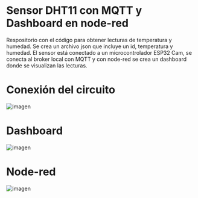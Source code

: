 # Sensor DHT11 con MQTT y Dashboard en node-red
 Respositorio con el código para obtener lecturas de temperatura y humedad. Se crea un archivo json que incluye un id, temperatura y humedad. El sensor está conectado a un microcontrolador ESP32 Cam, se conecta al broker local con MQTT y con node-red se crea un dashboard donde se visualizan las lecturas.

# Conexión del circuito
![imagen](https://user-images.githubusercontent.com/72757419/185459819-6a0dfc26-5eb3-4a7b-a27d-5a679695ee77.png)

# Dashboard
![imagen](https://user-images.githubusercontent.com/72757419/185460134-e5e3584f-3494-479b-a4b3-e7d901b71d7d.png)

# Node-red
![imagen](https://user-images.githubusercontent.com/72757419/185460354-8105f2c8-3464-43c0-9fd3-f2c66c3f5dfc.png)

